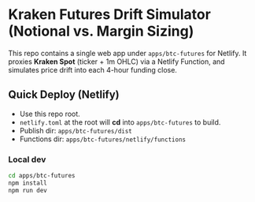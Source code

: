# Kraken Futures Drift Simulator (Notional vs. Margin Sizing)

This repo contains a single web app under `apps/btc-futures` for Netlify.
It proxies **Kraken Spot** (ticker + 1m OHLC) via a Netlify Function,
and simulates price drift into each 4-hour funding close.

## Quick Deploy (Netlify)
- Use this repo root.
- `netlify.toml` at the root will **cd** into `apps/btc-futures` to build.
- Publish dir: `apps/btc-futures/dist`
- Functions dir: `apps/btc-futures/netlify/functions`

### Local dev
```bash
cd apps/btc-futures
npm install
npm run dev
```
